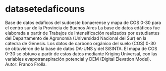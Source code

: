 # datasetedaficouns
Base de datos edáficos del sudoeste bonaerense y mapa de COS 0-30 para el centro sur de la Provincia de Buenos Aires
La base de datos edáficos fue elaborada a partir de Trabajos de Intensificación realizados por estudiantes del Departamento de Agronomía (Universidad Nacional del Sur) en la cátedra de Génesis.
Los datos de carbono orgánico del suelo (COS) 0-30 se obtuvieron de la base de datos DA-UNS y del SiSINTA.
El mapa de COS 0-30 se obtuvo a partir de estos datos mediante Kriging Universal, con las variables evapotranspiración potencial y DEM (Digital Elevation Model). Autor: Franco Frolla.

